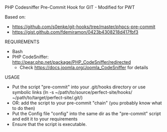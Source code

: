 PHP Codesniffer Pre-Commit Hook for GIT - Modified for PWT

Based on: 
- https://github.com/s0enke/git-hooks/tree/master/phpcs-pre-commit
- https://gist.github.com/fdemiramon/0423b4308218d417fbf3


REQUIREMENTS

 * Bash
 * PHP CodeSniffer: http://pear.php.net/package/PHP_CodeSniffer/redirected 
   * Check https://docs.joomla.org/Joomla_CodeSniffer for details
   
 
 USAGE

  * Put the script "pre-commit" into your .git/hooks directory or use symbolic links (ln -s ~/path/to/source/perfect-site/hooks/ ~/path/to/target/perfect-site/.git/)
  * OR: add the script to your pre-commit "chain" (you probably know what to do then)
  * Put the Config file "config" into the same dir as the "pre-commit" script and
    edit it to your requirements
  * Ensure that the script is executable. 
